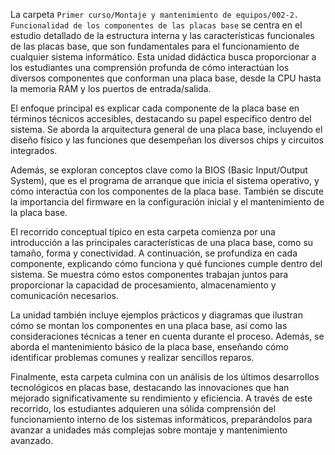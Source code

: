 La carpeta `Primer curso/Montaje y mantenimiento de equipos/002-2. Funcionalidad de los componentes de las placas base` se centra en el estudio detallado de la estructura interna y las características funcionales de las placas base, que son fundamentales para el funcionamiento de cualquier sistema informático. Esta unidad didáctica busca proporcionar a los estudiantes una comprensión profunda de cómo interactúan los diversos componentes que conforman una placa base, desde la CPU hasta la memoria RAM y los puertos de entrada/salida.

El enfoque principal es explicar cada componente de la placa base en términos técnicos accesibles, destacando su papel específico dentro del sistema. Se aborda la arquitectura general de una placa base, incluyendo el diseño físico y las funciones que desempeñan los diversos chips y circuitos integrados.

Además, se exploran conceptos clave como la BIOS (Basic Input/Output System), que es el programa de arranque que inicia el sistema operativo, y cómo interactúa con los componentes de la placa base. También se discute la importancia del firmware en la configuración inicial y el mantenimiento de la placa base.

El recorrido conceptual típico en esta carpeta comienza por una introducción a las principales características de una placa base, como su tamaño, forma y conectividad. A continuación, se profundiza en cada componente, explicando cómo funciona y qué funciones cumple dentro del sistema. Se muestra cómo estos componentes trabajan juntos para proporcionar la capacidad de procesamiento, almacenamiento y comunicación necesarios.

La unidad también incluye ejemplos prácticos y diagramas que ilustran cómo se montan los componentes en una placa base, así como las consideraciones técnicas a tener en cuenta durante el proceso. Además, se aborda el mantenimiento básico de la placa base, enseñando cómo identificar problemas comunes y realizar sencillos reparos.

Finalmente, esta carpeta culmina con un análisis de los últimos desarrollos tecnológicos en placas base, destacando las innovaciones que han mejorado significativamente su rendimiento y eficiencia. A través de este recorrido, los estudiantes adquieren una sólida comprensión del funcionamiento interno de los sistemas informáticos, preparándolos para avanzar a unidades más complejas sobre montaje y mantenimiento avanzado.
